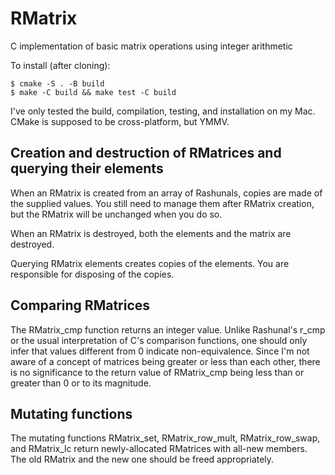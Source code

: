 # RMatrix

C implementation of basic matrix operations using integer arithmetic

To install (after cloning):
```
$ cmake -S . -B build
$ make -C build && make test -C build
```

I've only tested the build, compilation, testing, and installation on my Mac. CMake is supposed to be cross-platform, but YMMV.

## Creation and destruction of RMatrices and querying their elements

When an RMatrix is created from an array of Rashunals, copies are made of the supplied values. You still need to manage them after RMatrix creation, but the RMatrix will be unchanged when you do so.

When an RMatrix is destroyed, both the elements and the matrix are destroyed.

Querying RMatrix elements creates copies of the elements. You are responsible for disposing of the copies.

## Comparing RMatrices

The RMatrix_cmp function returns an integer value. Unlike Rashunal's r_cmp or the usual interpretation of C's comparison functions, one should only infer that values different from 0 indicate non-equivalence. Since I'm not aware of a concept of matrices being greater or less than each other, there is no significance to the return value of RMatrix_cmp being less than or greater than 0 or to its magnitude.

## Mutating functions
The mutating functions RMatrix_set, RMatrix_row_mult, RMatrix_row_swap, and RMatrix_lc return newly-allocated RMatrices with all-new members. The old RMatrix and the new one should be freed appropriately.
